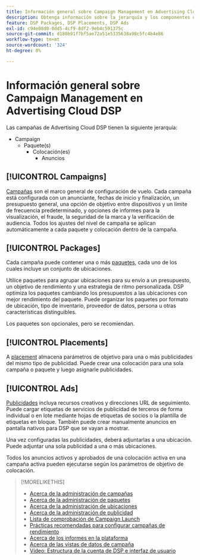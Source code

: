 ```yaml
---
title: Información general sobre Campaign Management en Advertising Cloud DSP
description: Obtenga información sobre la jerarquía y los componentes de administración de campañas.
feature: DSP Packages, DSP Placements, DSP Ads
exl-id: c94e08d0-0dd5-4cf9-8df2-9eb4c591375c
source-git-commit: d180b91f7bf5ae72a51e5335638a98c5fc4b4e86
workflow-type: tm+mt
source-wordcount: '324'
ht-degree: 0%

---
```


# Información general sobre Campaign Management en Advertising Cloud DSP

Las campañas de Advertising Cloud DSP tienen la siguiente jerarquía:

* Campaign
   * Paquete(s)
      * Colocación(es)
         * Anuncios

<!-- Do clients think in terms of insertion orders? If yes, then work in the following info.:
In Advertising Cloud DSP, an insertion order is represented as a campaign, and line items are represented as packages. Each package will include placements, which can use different strategies and tactics to deliver the line item requirements.
-->

## [!UICONTROL Campaigns]

[Campañas](/help/dsp/campaign-management/campaigns/campaign-about.md) son el marco general de configuración de vuelo. Cada campaña está configurada con un anunciante, fechas de inicio y finalización, un presupuesto general, una opción de objetivo entre dispositivos y un límite de frecuencia predeterminado, y opciones de informes para la visualización, el fraude, la seguridad de la marca y la verificación de audiencia. Todos los ajustes del nivel de campaña se aplican automáticamente a cada paquete y colocación dentro de la campaña.

## [!UICONTROL Packages]

Cada campaña puede contener una o más [paquetes](/help/dsp/campaign-management/packages/package-about.md), cada uno de los cuales incluye un conjunto de ubicaciones.

Utilice paquetes para agrupar ubicaciones para su envío a un presupuesto, un objetivo de rendimiento y una estrategia de ritmo personalizada. DSP optimiza los paquetes cambiando los presupuestos a las ubicaciones con mejor rendimiento del paquete. Puede organizar los paquetes por formato de ubicación, tipo de inventario, proveedor de datos, persona u otras características distinguibles.

Los paquetes son opcionales, pero se recomiendan.

## [!UICONTROL Placements]

A [placement](/help/dsp/campaign-management/placements/placement-about.md) almacena parámetros de objetivo para una o más publicidades del mismo tipo de publicidad. Puede crear una colocación para una sola campaña o paquete y luego asignarle publicidades.

## [!UICONTROL Ads]

[Publicidades](/help/dsp/campaign-management/ads/ad-about.md) incluya recursos creativos y direcciones URL de seguimiento. Puede cargar etiquetas de servicios de publicidad de terceros de forma individual o en lote mediante hojas de etiquetas de socios o la plantilla de etiquetas en bloque. También puede crear manualmente anuncios en pantalla nativos para DSP que se vayan a mostrar.

Una vez configuradas las publicidades, deberá adjuntarlas a una ubicación. Puede adjuntar una sola publicidad a una o más ubicaciones.

Todos los anuncios activos y aprobados de una colocación activa en una campaña activa pueden ejecutarse según los parámetros de objetivo de colocación.

>[!MORELIKETHIS]
>
>* [Acerca de la administración de campañas](/help/dsp/campaign-management/campaigns/campaign-about.md)
>* [Acerca de la administración de paquetes](/help/dsp/campaign-management/packages/package-about.md)
>* [Acerca de la administración de ubicaciones](/help/dsp/campaign-management/placements/placement-about.md)
>* [Acerca de la administración de publicidad](/help/dsp/campaign-management/ads/ad-about.md)
>* [Lista de comprobación de Campaign Launch](/help/dsp/campaign-management/campaign-launch-checklist.md)
>* [Prácticas recomendadas para configurar campañas de rendimiento](/help/dsp/optimization/campaign-best-practices-performance.md)
>* [Acerca de los informes en la plataforma](/help/dsp/campaign-management/reports/campaign-reports-about.md)
>* [Acerca de las vistas de datos de campaña](/help/dsp/campaign-management/reports/campaign-data-views-about.md)
>* [Vídeo: Estructura de la cuenta de DSP e interfaz de usuario](https://experienceleague.adobe.com/docs/advertising-cloud-learn/tutorials/dsp/ui.html)

